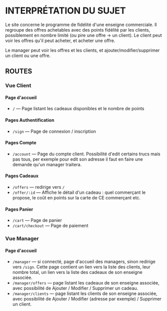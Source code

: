 INTERPRÉTATION DU SUJET
===================

Le site concerne le programme de fidélité d'une enseigne commerciale. Il regroupe des offres achetables avec des points fidélité par les clients, possiblement en nombre limité (ou pire une offre -> un client).
Le client peut voir les offres qu'il peut acheter, et acheter une offre.

Le manager peut voir les offres et les clients, et ajouter/modifier/supprimer un client ou une offre.


## ROUTES 

### Vue Client

#### Page d'accueil
- `/` — Page listant les cadeaux disponibles et le nombre de points

#### Pages Authentification
- `/sign` — Page de connexion / inscription

#### Pages Compte
- `/account` — Page du compte client. Possibilité d'edit certains trucs mais pas tous, per exemple pour edit son adresse il faut en faire une demande qu'un manager traitera.

#### Pages Cadeaux
- `/offers` — redirige vers `/`
- `/offer/:id` — Affiche le détail d'un cadeau : quel commerçant le propose, le coût en points sur la carte de CE commerçant etc.


#### Pages Panier
- `/cart` — Page de panier
- `/cart/checkout` — Page de paiement


### Vue Manager

#### Page d'accueil
- `/manager` — si connecté, page d'accueil des managers, sinon redirige vers `/sign`. Cette page contient un lien vers la liste des clients, leur nombre total, un lien vers la liste des cadeaux de son enseigne associée.
- `/manager/offers` — page listant les cadeaux de son enseigne associée, avec possibilité de Ajouter / Modifier / Supprimer un cadeau.
- `/manager/clients` — page listant les clients de son enseigne associée, avec possibilité de Ajouter / Modifier (adresse par exemple) / Supprimer un client.
